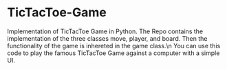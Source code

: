# TicTacToe-Game
Implementation of TicTacToe Game in Python.
The Repo contains the implementation of the three classes move, player, and board. Then the functionality of the game is inhereted in the game class.\n
You can use this code to play the famous TicTacToe Game against a computer with a simple UI.
